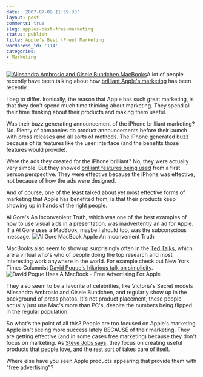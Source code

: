 ```yaml
---
date: '2007-07-09 11:59:38'
layout: post
comments: true
slug: apples-best-free-marketing
status: publish
title: Apple's Best (Free) Marketing
wordpress_id: '114'
categories:
- Marketing
---
```


[![Allesandra Ambrosio and Gisele Bundchen MacBooks](http://s3.amazonaws.com/oldbloguploads/2007/07/angels_macs021-150x150.jpg)](http://s3.amazonaws.com/oldbloguploads/2007/07/angels_macs021.jpg)A lot of people recently have been talking about how [brilliant Apple's marketing](http://www.income.com/blog/2007/06/22/the-greatest-marketing-campaign-in-history-the-apple-iphone/) has been recently.

I beg to differ.  Ironically, the reason that Apple has such great marketing, is that they don't spend much time thinking about marketing.  They spend all their time thinking about their products and making them useful.



Was their buzz generating announcement of the iPhone brilliant marketing?  No.  Plenty of companies do product announcements before their launch with press releases and all sorts of methods.  The iPhone generated buzz because of its features like the user interface (and the benefits those features would provide).

Were the ads they created for the iPhone brilliant?  No, they were actually very simple.  But they showed [brilliant features being used](http://www.apple.com/iphone/ads/) from a first person perspective.  They were effective because the iPhone was effective, not because of how the ads were designed.

And of course, one of the least talked about yet most effective forms of marketing that Apple has benefited from, is that their products keep showing up in hands of the right people.

Al Gore's An Inconvenient Truth, which was one of the best examples of how to use visual aids in a presentation, was inadvertently an ad for Apple.  If a Al Gore uses a MacBook, maybe I should too, was the subconscious message.
![Al Gore MacBook Apple An Inconvenient Truth](http://s3.amazonaws.com/oldbloguploads/2007/07/gore1.jpg)

MacBooks also seem to show up surprisingly often in the [Ted Talks](http://www.ted.com), which are a virtual who's who of people doing the top research and most interesting work anywhere in the world.  For example check out New York Times Columnist [David Pogue's hilarious talk on simplicity](http://www.ted.com/index.php/talks/view/id/7).
![David Pogue Uses A MacBook - Free Advertising For Apple](http://s3.amazonaws.com/oldbloguploads/2007/07/pogue-macbook1.png)

They also seem to be a favorite of celebrities, like Victoria's Secret models Allesandra Ambrosio and Gisele Bundchen, and regularly show up in the background of press photos.  It's not product placement, these people actually just use Mac's more than PC's, despite the numbers being flipped in the regular population.

So what's the point of all this?  People are too focused on Apple's marketing.  Apple isn't seeing more success lately BECAUSE of their marketing.  They are getting effective (and in some cases free marketing) because they don't focus on marketing.  As [Steve Jobs says](http://www.youtube.com/watch?v=SX1Lz8PDgg8), they focus on creating useful products that people love, and the rest sort of takes care of itself.

Where else have you seen Apple products appearing that provide them with "free advertising"?
